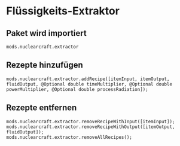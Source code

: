 # Flüssigkeits-Extraktor

## Paket wird importiert
`mods.nuclearcraft.extractor`

## Rezepte hinzufügen
```zenscript
mods.nuclearcraft.extractor.addRecipe([itemInput, itemOutput, fluidOutput, @Optional double timeMultiplier, @Optional double powerMultiplier, @Optional double processRadiation]);
```

## Rezepte entfernen
```zenscript
mods.nuclearcraft.extractor.removeRecipeWithInput([itemInput]);
mods.nuclearcraft.extractor.removeRecipeWithOutput([itemOutput, fluidOutput]);
mods.nuclearcraft.extractor.removeAllRecipes();
```